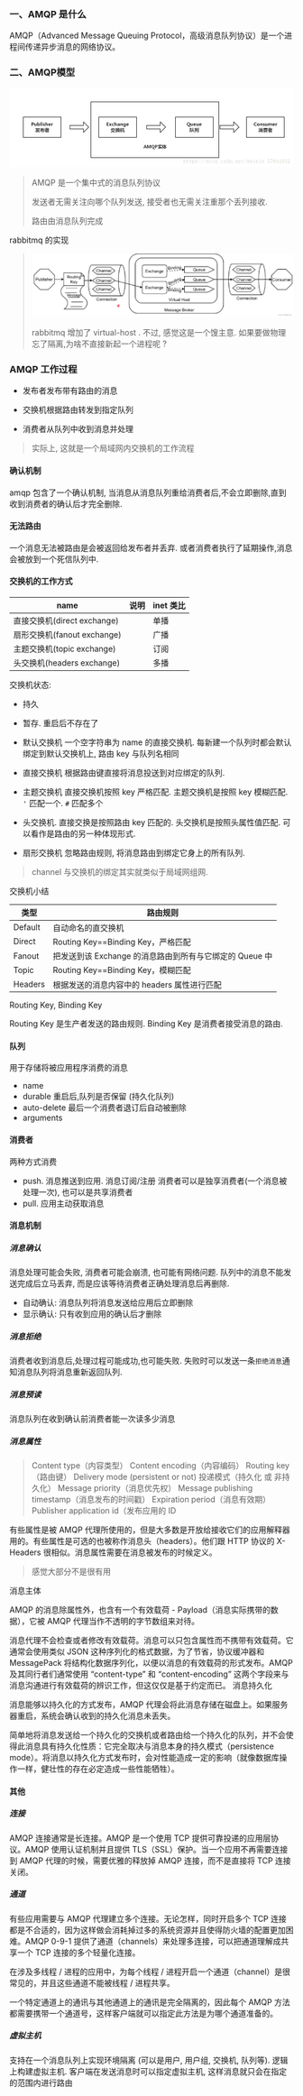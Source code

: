 ### 一、AMQP 是什么

AMQP（Advanced Message Queuing Protocol，高级消息队列协议）是一个进程间传递异步消息的网络协议。

### 二、AMQP模型

![在这里插入图片描述](pic/amqp协议/70.png)

> AMQP 是一个集中式的消息队列协议
>
> 发送者无需关注向哪个队列发送, 接受者也无需关注重那个丢列接收.
>
> 路由由消息队列完成



rabbitmq 的实现

> ![img](pic/amqp协议/4af47ca841824b6fa5abf6f16a30a022.png)
>
> rabbitmq 增加了 virtual-host . 不过, 感觉这是一个馊主意. 如果要做物理忘了隔离,为啥不直接新起一个进程呢 ?



### AMQP 工作过程

- 发布者发布带有路由的消息

- 交换机根据路由转发到指定队列

- 消费者从队列中收到消息并处理

> 实际上, 这就是一个局域网内交换机的工作流程

#### 确认机制

amqp 包含了一个确认机制, 当消息从消息队列重给消费者后,不会立即删除,直到收到消费者的确认后才完全删除.

#### 无法路由

一个消息无法被路由是会被返回给发布者并丢弃.
或者消费者执行了延期操作,消息会被放到一个死信队列中.



#### 交换机的工作方式

| name                        | 说明 | inet 类比 |
| --------------------------- | ---- | --------- |
| 直接交换机(direct exchange) |      | 单播      |
| 扇形交换机(fanout exchange) |      | 广播      |
| 主题交换机(topic exchange)  |      | 订阅      |
| 头交换机(headers exchange)  |      | 多播      |

交换机状态:

- 持久
- 暂存. 重启后不存在了



- 默认交换机
  一个空字符串为 name 的直接交换机. 每新建一个队列时都会默认绑定到默认交换机上, 路由 key 与队列名相同
- 直接交换机
  根据路由键直接将消息投送到对应绑定的队列.
- 主题交换机
  直接交换机按照 key 严格匹配. 主题交换机是按照 key 模糊匹配.
  `'` 匹配一个.   `#` 匹配多个
- 头交换机.
  直接交换是按照路由 key 匹配的. 头交换机是按照头属性值匹配. 可以看作是路由的另一种体现形式.

- 扇形交换机
  忽略路由规则, 将消息路由到绑定它身上的所有队列.



> channel 与交换机的绑定其实就类似于局域网组网.



交换机小结

| 类型 | 路由规则 |
| ---- | -------- |
|Default|	自动命名的直交换机|
|Direct	|Routing Key==Binding Key，严格匹配|
|Fanout	|把发送到该 Exchange 的消息路由到所有与它绑定的 Queue 中|
|Topic	|Routing Key==Binding Key，模糊匹配|
|Headers	|根据发送的消息内容中的 headers 属性进行匹配|

Routing Key, Binding Key 

Routing Key 是生产者发送的路由规则.
Binding Key 是消费者接受消息的路由.



#### 队列

用于存储将被应用程序消费的消息

- name
- durable 重启后,队列是否保留 (持久化队列)
- auto-delete 最后一个消费者退订后自动被删除
- arguments



#### 消费者

两种方式消费

- push. 消息推送到应用. 消息订阅/注册
  消费者可以是独享消费者(一个消息被处理一次), 也可以是共享消费者
- pull. 应用主动获取消息



#### 消息机制

##### 消息确认

消息处理可能会失败, 消费者可能会崩溃, 也可能有网络问题. 队列中的消息不能发送完成后立马丢弃, 而是应该等待消费者正确处理消息后再删除.

- 自动确认: 消息队列将消息发送给应用后立即删除
- 显示确认: 只有收到应用的确认后才删除



##### 消息拒绝

消费者收到消息后,处理过程可能成功,也可能失败. 失败时可以发送一条`拒绝消息`通知消息队列将消息重新返回队列.



##### 消息预读

消息队列在收到确认前消费者能一次读多少消息

##### 消息属性

> Content type（内容类型）
> Content encoding（内容编码）
> Routing key（路由键）
> Delivery mode (persistent or not)
> 投递模式（持久化 或 非持久化）
> Message priority（消息优先权）
> Message publishing timestamp（消息发布的时间戳）
> Expiration period（消息有效期）
> Publisher application id（发布应用的 ID

有些属性是被 AMQP 代理所使用的，但是大多数是开放给接收它们的应用解释器用的。有些属性是可选的也被称作消息头（headers）。他们跟 HTTP 协议的 X-Headers 很相似。消息属性需要在消息被发布的时候定义。

> 感觉大部分不是很有用



消息主体

AMQP 的消息除属性外，也含有一个有效载荷 - Payload（消息实际携带的数据），它被 AMQP 代理当作不透明的字节数组来对待。

消息代理不会检查或者修改有效载荷。消息可以只包含属性而不携带有效载荷。它通常会使用类似 JSON 这种序列化的格式数据，为了节省，协议缓冲器和 MessagePack 将结构化数据序列化，以便以消息的有效载荷的形式发布。AMQP 及其同行者们通常使用 “content-type” 和 “content-encoding” 这两个字段来与消息沟通进行有效载荷的辨识工作，但这仅仅是基于约定而已。
消息持久化

消息能够以持久化的方式发布，AMQP 代理会将此消息存储在磁盘上。如果服务器重启，系统会确认收到的持久化消息未丢失。

简单地将消息发送给一个持久化的交换机或者路由给一个持久化的队列，并不会使得此消息具有持久化性质：它完全取决与消息本身的持久模式（persistence mode）。将消息以持久化方式发布时，会对性能造成一定的影响（就像数据库操作一样，健壮性的存在必定造成一些性能牺牲）。



#### 其他

##### 连接

AMQP 连接通常是长连接。AMQP 是一个使用 TCP 提供可靠投递的应用层协议。AMQP 使用认证机制并且提供 TLS（SSL）保护。当一个应用不再需要连接到 AMQP 代理的时候，需要优雅的释放掉 AMQP 连接，而不是直接将 TCP 连接关闭。

##### 通道

有些应用需要与 AMQP 代理建立多个连接。无论怎样，同时开启多个 TCP 连接都是不合适的，因为这样做会消耗掉过多的系统资源并且使得防火墙的配置更加困难。AMQP 0-9-1 提供了通道（channels）来处理多连接，可以把通道理解成共享一个 TCP 连接的多个轻量化连接。

在涉及多线程 / 进程的应用中，为每个线程 / 进程开启一个通道（channel）是很常见的，并且这些通道不能被线程 / 进程共享。

一个特定通道上的通讯与其他通道上的通讯是完全隔离的，因此每个 AMQP 方法都需要携带一个通道号，这样客户端就可以指定此方法是为哪个通道准备的。

##### 虚拟主机

支持在一个消息队列上实现环境隔离 (可以是用户, 用户组, 交换机, 队列等). 逻辑上构建虚拟主机. 客户端在发送消息时可以指定虚拟主机, 这样消息就只会在指定的范围内进行路由











